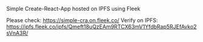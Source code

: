 Simple Create-React-App hosted on IPFS using Fleek

Please check: https://simple-cra.on.fleek.co/
Verify on IPFS: https://ipfs.fleek.co/ipfs/Qmeft18uQzEAm9RTCX63mV1YfdbRap5RJEfAvko2sVnA3R/